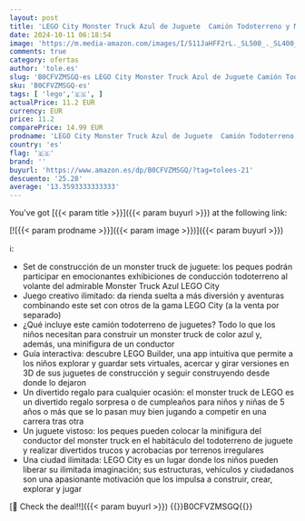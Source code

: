 ```yaml
---
layout: post
title: 'LEGO City Monster Truck Azul de Juguete  Camión Todoterreno y Minifigura de Conductor  Set de Juego Infantil Imaginativo  Divertido Regalo para Niños y Niñas de 5 Años o Más 60402'
date: 2024-10-11 06:18:54
image: 'https://m.media-amazon.com/images/I/511JaHFF2rL._SL500_._SL400_.jpg'
comments: true
category: ofertas
author: 'tole.es'
slug: 'B0CFVZMSGQ-es LEGO City Monster Truck Azul de Juguete Camión Todoterreno...'
sku: 'B0CFVZMSGQ-es'
tags: [ 'lego','🇪🇸', ]
actualPrice: 11.2 EUR
currency: EUR
price: 11.2
comparePrice: 14.99 EUR
prodname: 'LEGO City Monster Truck Azul de Juguete  Camión Todoterreno y Minifigura de Conductor  Set de Juego Infantil Imaginativo  Divertido Regalo para Niños y Niñas de 5 Años o Más 60402'
country: 'es'
flag: '🇪🇸'
brand: ''
buyurl: 'https://www.amazon.es/dp/B0CFVZMSGQ/?tag=tolees-21'
descuento: '25.28'
average: '13.3593333333333'
---
```


You've got [{{< param title >}}]({{< param buyurl >}}) at the following link:

[![{{< param prodname >}}]({{< param image >}})]({{< param buyurl >}})

ℹ️:

- Set de construcción de un monster truck de juguete: los peques podrán participar en emocionantes exhibiciones de conducción todoterreno al volante del admirable Monster Truck Azul LEGO City
- Juego creativo ilimitado: da rienda suelta a más diversión y aventuras combinando este set con otros de la gama LEGO City (a la venta por separado)
- ¿Qué incluye este camión todoterreno de juguetes? Todo lo que los niños necesitan para construir un monster truck de color azul y, además, una minifigura de un conductor
- Guía interactiva: descubre LEGO Builder, una app intuitiva que permite a los niños explorar y guardar sets virtuales, acercar y girar versiones en 3D de sus juguetes de construcción y seguir construyendo desde donde lo dejaron
- Un divertido regalo para cualquier ocasión: el monster truck de LEGO es un divertido regalo sorpresa o de cumpleaños para niños y niñas de 5 años o más que se lo pasan muy bien jugando a competir en una carrera tras otra
- Un juguete vistoso: los peques pueden colocar la minifigura del conductor del monster truck en el habitáculo del todoterreno de juguete y realizar divertidos trucos y acrobacias por terrenos irregulares
- Una ciudad ilimitada: LEGO City es un lugar donde los niños pueden liberar su ilimitada imaginación; sus estructuras, vehículos y ciudadanos son una apasionante motivación que los impulsa a construir, crear, explorar y jugar

[🛒 Check the deal!!]({{< param buyurl >}})
{{<world>}}B0CFVZMSGQ{{</world>}}
